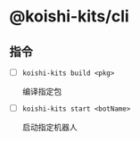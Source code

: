 # @koishi-kits/cli

## 指令

* [ ] `koishi-kits build <pkg>`

  编译指定包
* [ ] `koishi-kits start <botName>`

  启动指定机器人
